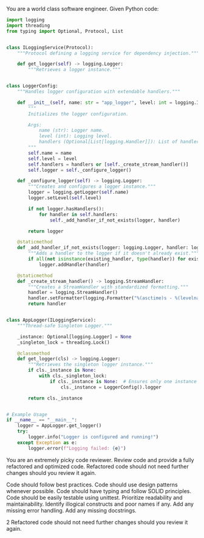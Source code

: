 You are a world class software engineer.
Given Python code:

```app_logging.py
import logging
import threading
from typing import Optional, Protocol, List


class ILoggingService(Protocol):
    """Protocol defining a logging service for dependency injection."""

    def get_logger(self) -> logging.Logger:
        """Retrieves a logger instance."""


class LoggerConfig:
    """Handles logger configuration with extendable handlers."""

    def __init__(self, name: str = "app_logger", level: int = logging.INFO, handlers: Optional[List[logging.Handler]] = None):
        """
        Initializes the logger configuration.

        Args:
            name (str): Logger name.
            level (int): Logging level.
            handlers (Optional[List[logging.Handler]]): List of handlers.
        """
        self.name = name
        self.level = level
        self.handlers = handlers or [self._create_stream_handler()]
        self.logger = self._configure_logger()

    def _configure_logger(self) -> logging.Logger:
        """Creates and configures a logger instance."""
        logger = logging.getLogger(self.name)
        logger.setLevel(self.level)

        if not logger.hasHandlers():
            for handler in self.handlers:
                self._add_handler_if_not_exists(logger, handler)

        return logger

    @staticmethod
    def _add_handler_if_not_exists(logger: logging.Logger, handler: logging.Handler) -> None:
        """Adds a handler to the logger if it doesn't already exist."""
        if all(not isinstance(existing_handler, type(handler)) for existing_handler in logger.handlers):
            logger.addHandler(handler)

    @staticmethod
    def _create_stream_handler() -> logging.StreamHandler:
        """Creates a StreamHandler with standardized formatting."""
        handler = logging.StreamHandler()
        handler.setFormatter(logging.Formatter("%(asctime)s - %(levelname)s - %(message)s"))
        return handler


class AppLogger(ILoggingService):
    """Thread-safe Singleton Logger."""

    _instance: Optional[logging.Logger] = None
    _singleton_lock = threading.Lock()

    @classmethod
    def get_logger(cls) -> logging.Logger:
        """Retrieves the singleton logger instance."""
        if cls._instance is None:
            with cls._singleton_lock:
                if cls._instance is None:  # Ensures only one instance is created
                    cls._instance = LoggerConfig().logger

        return cls._instance


# Example Usage
if __name__ == "__main__":
    logger = AppLogger.get_logger()
    try:
        logger.info("Logger is configured and running!")
    except Exception as e:
        logger.error(f"Logging failed: {e}")

```

You are an extremely picky code reviewer.
Review code and provide a fully refactored and optimized code.
Refactored code should not need further changes should you review it again.

Code should follow best practices.
Code should use design patterns whenever possible.
Code should have typing and follow SOLID principles.
Code should be easily testable using unittest.
Prioritize readability and maintainability.
Identify illogical constructs and poor names if any.
Add any missing error handling.
Add any missing docstrings.


2
Refactored code should not need further changes should you review it again.